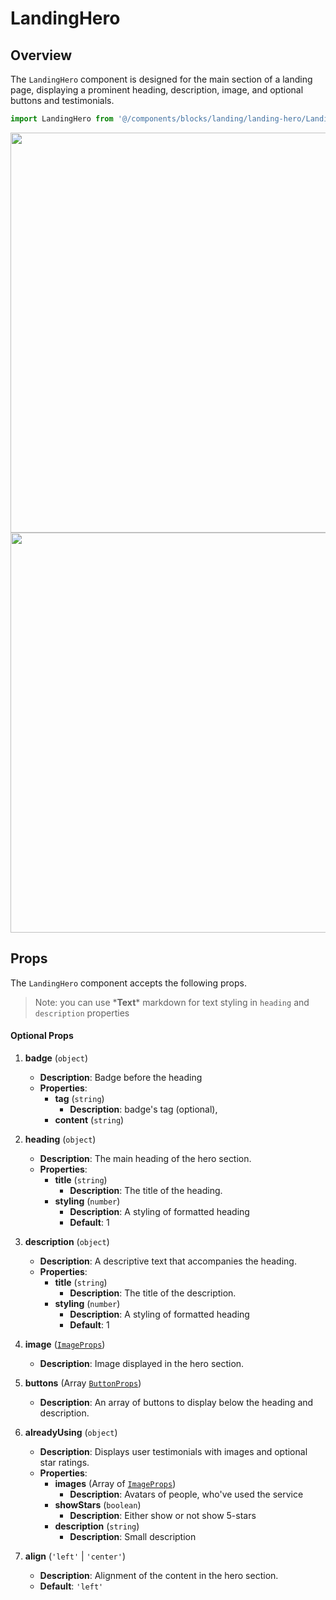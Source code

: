 # LandingHero

## Overview

The `LandingHero` component is designed for the main section of a landing page, displaying a prominent heading, description, image, and optional buttons and testimonials.

```typescript
import LandingHero from '@/components/blocks/landing/landing-hero/LandingHero.vue';
```

<img src="/components/landingHero.png" class="light-img" width="1280" height="640" alt=""/>
<img src="/components/landingHero-2.png" class="light-img" width="1280" height="640" alt=""/>

## Props

The `LandingHero` component accepts the following props.
> Note: you can use \***Text**\* markdown for text styling in `heading` and `description` properties

#### Optional Props

1. **badge** (`object`)
    - **Description**: Badge before the heading
    - **Properties**:
        - **tag** (`string`)
            - **Description**: badge's tag (optional),
        - **content** (`string`)

2. **heading** (`object`)
    - **Description**: The main heading of the hero section.
    - **Properties**: 
        - **title** (`string`)
            - **Description**: The title of the heading.
        - **styling** (`number`)
            - **Description**: A styling of formatted heading
            - **Default**: 1

3. **description** (`object`)
    - **Description**: A descriptive text that accompanies the heading.
    - **Properties**: 
        - **title** (`string`)
            - **Description**: The title of the description.
        - **styling** (`number`)
            - **Description**: A styling of formatted heading
            - **Default**: 1

4. **image** ([`ImageProps`](/types/image-props))
    - **Description**: Image displayed in the hero section.

5. **buttons** (Array [`ButtonProps`](/types/button-props))
    - **Description**: An array of buttons to display below the heading and description.

6. **alreadyUsing** (`object`)
    - **Description**: Displays user testimonials with images and optional star ratings.
    - **Properties**: 
        - **images** (Array of [`ImageProps`](/types/image-props))
            - **Description**: Avatars of people, who've used the service
        - **showStars** (`boolean`)
            - **Description**: Either show or not show 5-stars
        - **description** (`string`)
            - **Description**: Small description
  
7. **align** (`'left'` | `'center'`)
    - **Description**: Alignment of the content in the hero section.
    - **Default**: `'left'`
